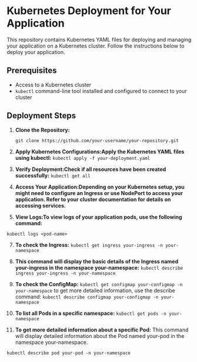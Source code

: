 # Kubernetes Deployment for Your Application

This repository contains Kubernetes YAML files for deploying and managing your application on a Kubernetes cluster. Follow the instructions below to deploy your application.

## Prerequisites

- Access to a Kubernetes cluster
- `kubectl` command-line tool installed and configured to connect to your cluster

## Deployment Steps

1. **Clone the Repository:**

   ```git clone https://github.com/your-username/your-repository.git```


2. **Apply Kubernetes Configurations:Apply the Kubernetes YAML files using kubectl:**
```kubectl apply -f your-deployment.yaml```

3. **Verify Deployment:Check if all resources have been created successfully:**
```kubectl get all```
5. **Access Your Application:Depending on your Kubernetes setup, you might need to configure an Ingress or use NodePort to access your application. Refer to your cluster documentation for details on accessing services.**
6. **View Logs:To view logs of your application pods, use the following command:**

```kubectl logs <pod-name> ```

7. **To check the Ingress:**
```kubectl get ingress your-ingress -n your-namespace```
8. **This command will display the basic details of the Ingress named your-ingress in the namespace your-namespace:**
```kubectl describe ingress your-ingress -n your-namespace```

10. **To check the ConfigMap:**
```kubectl get configmap your-configmap -n your-namespace```
to get more detailed information, use the describe command:
```kubectl describe configmap your-configmap -n your-namespace```

11. **To list all Pods in a specific namespace:**
```kubectl get pods -n your-namespace```
12. **To get more detailed information about a specific Pod:**
This command will display detailed information about the Pod named your-pod in the namespace your-namespace.

```kubectl describe pod your-pod -n your-namespace```


